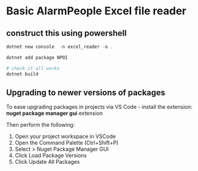 # Basic AlarmPeople Excel file reader

## construct this using powershell

```powershell
dotnet new console  -n excel_reader -o .

dotnet add package NPOI

# check it all works
dotnet build
```

## Upgrading to newer versions of packages

To ease upgrading packages in projects via VS Code - install the extension:  **nuget package manager gui** extension

Then perform the following:

1. Open your project workspace in VSCode
2. Open the Command Palette (Ctrl+Shift+P)
3. Select > Nuget Package Manager GUI
4. Click Load Package Versions
5. Click Update All Packages
